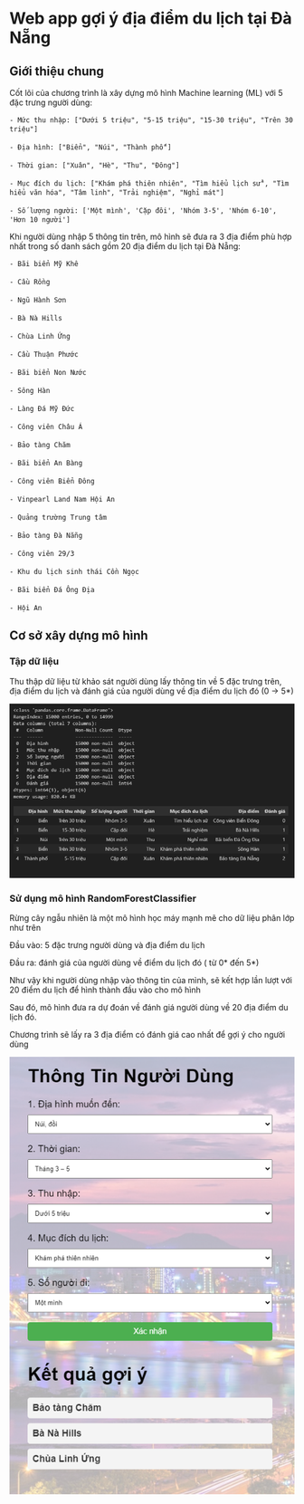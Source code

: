 # Web app gợi ý địa điểm du lịch tại Đà Nẵng

## Giới thiệu chung

Cốt lõi của chương trình là xây dựng mô hình Machine learning (ML) với 5 đặc trưng người dùng:

    - Mức thu nhập: ["Dưới 5 triệu", "5-15 triệu", "15-30 triệu", "Trên 30 triệu"]

    - Địa hình: ["Biển", "Núi", "Thành phố"]

    - Thời gian: ["Xuân", "Hè", "Thu", "Đông"]

    - Mục đích du lịch: ["Khám phá thiên nhiên", "Tìm hiểu lịch sử", "Tìm hiểu văn hóa", "Tâm linh", "Trải nghiệm", "Nghỉ mát"]

    - Số lượng người: ['Một mình', 'Cặp đôi', 'Nhóm 3-5', 'Nhóm 6-10', 'Hơn 10 người']

Khi người dùng nhập 5 thông tin trên, mô hình sẽ đưa ra 3 địa điểm phù hợp nhất trong số danh sách gồm 20 địa điểm du lịch tại Đà Nẵng:

    - Bãi biển Mỹ Khê

    - Cầu Rồng

    - Ngũ Hành Sơn

    - Bà Nà Hills

    - Chùa Linh Ứng

    - Cầu Thuận Phước

    - Bãi biển Non Nước

    - Sông Hàn

    - Làng Đá Mỹ Đức

    - Công viên Châu Á

    - Bảo tàng Chăm

    - Bãi biển An Bàng

    - Công viên Biển Đông

    - Vinpearl Land Nam Hội An

    - Quảng trường Trung tâm

    - Bảo tàng Đà Nẵng

    - Công viên 29/3

    - Khu du lịch sinh thái Cồn Ngọc

    - Bãi biển Đá Ông Địa

    - Hội An

## Cơ sở xây dựng mô hình

### Tập dữ liệu

Thu thập dữ liệu từ khảo sát người dùng lấy thông tin về 5 đặc trưng trên, địa điểm du lịch và đánh giá của người dùng về địa điểm du lịch đó (0 -> 5*)

![Alt text](image-1.png)

### Sử dụng mô hình RandomForestClassifier

Rừng cây ngẫu nhiên là một mô hình học máy mạnh mẽ cho dữ liệu phân lớp như trên

Đầu vào: 5 đặc trưng người dùng và địa điểm du lịch

Đầu ra: đánh giá của người dùng về điểm du lịch đó ( từ 0* đến 5*)

Như vậy khi người dùng nhập vào thông tin của mình, sẽ kết hợp lần lượt với 20 điểm du lịch để hình thành đầu vào cho mô hình

Sau đó, mô hình đưa ra dự đoán về đánh giá người dùng về 20 địa điểm du lịch đó.

Chương trình sẽ lấy ra 3 địa điểm có đánh giá cao nhất để gợi ý cho người dùng

![Alt text](image-2.png)